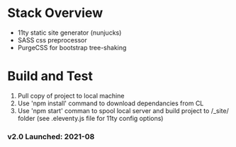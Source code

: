 # Stack Overview
-   11ty static site generator (nunjucks)
-   SASS css preprocessor
-   PurgeCSS for bootstrap tree-shaking

# Build and Test
1.	Pull copy of project to local machine
2.  Use 'npm install' command to download dependancies from CL
3.  Use 'npm start' comman to spool local server and build project to /_site/ folder (see .eleventy.js file for 11ty config options)

### v2.0 Launched: 2021-08